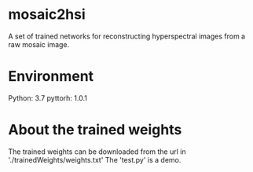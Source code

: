 # mosaic2hsi
A set of trained networks for reconstructing hyperspectral images from a raw mosaic image.

# Environment
Python: 3.7
pyttorh: 1.0.1

# About the trained weights
The trained weights can be downloaded from the url in './trainedWeights/weights.txt'
The 'test.py' is a demo.
